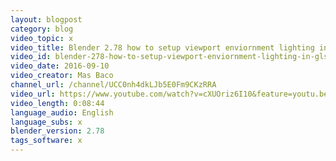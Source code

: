 ```yaml
---
layout: blogpost
category: blog
video_topic: x
video_title: Blender 2.78 how to setup viewport enviornment lighting in GLSL Viewport(no sound)
video_id: blender-278-how-to-setup-viewport-enviornment-lighting-in-glsl-viewportno-sound
video_date: 2016-09-10
video_creator: Mas Baco
channel_url: /channel/UCC0nh4dkLJb5E0Fm9CKzRRA
video_url: https://www.youtube.com/watch?v=cXUOriz6I10&feature=youtu.be
video_length: 0:08:44
language_audio: English
language_subs: x
blender_version: 2.78
tags_software: x
---
```

